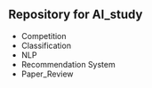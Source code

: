 ## Repository for AI_study

- Competition
- Classification
- NLP
- Recommendation System
- Paper_Review
